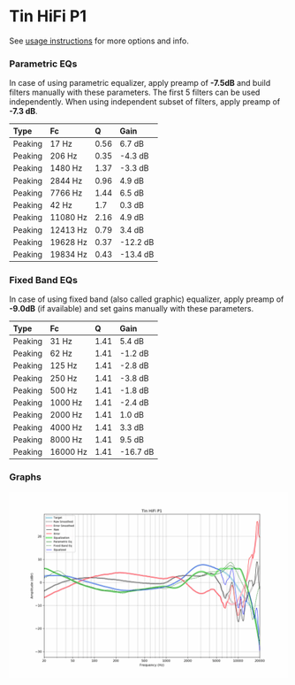 # Tin HiFi P1
See [usage instructions](https://github.com/jaakkopasanen/AutoEq#usage) for more options and info.

### Parametric EQs
In case of using parametric equalizer, apply preamp of **-7.5dB** and build filters manually
with these parameters. The first 5 filters can be used independently.
When using independent subset of filters, apply preamp of **-7.3 dB**.

| Type    | Fc       |    Q | Gain     |
|:--------|:---------|:-----|:---------|
| Peaking | 17 Hz    | 0.56 | 6.7 dB   |
| Peaking | 206 Hz   | 0.35 | -4.3 dB  |
| Peaking | 1480 Hz  | 1.37 | -3.3 dB  |
| Peaking | 2844 Hz  | 0.96 | 4.9 dB   |
| Peaking | 7766 Hz  | 1.44 | 6.5 dB   |
| Peaking | 42 Hz    | 1.7  | 0.3 dB   |
| Peaking | 11080 Hz | 2.16 | 4.9 dB   |
| Peaking | 12413 Hz | 0.79 | 3.4 dB   |
| Peaking | 19628 Hz | 0.37 | -12.2 dB |
| Peaking | 19834 Hz | 0.43 | -13.4 dB |

### Fixed Band EQs
In case of using fixed band (also called graphic) equalizer, apply preamp of **-9.0dB**
(if available) and set gains manually with these parameters.

| Type    | Fc       |    Q | Gain     |
|:--------|:---------|:-----|:---------|
| Peaking | 31 Hz    | 1.41 | 5.4 dB   |
| Peaking | 62 Hz    | 1.41 | -1.2 dB  |
| Peaking | 125 Hz   | 1.41 | -2.8 dB  |
| Peaking | 250 Hz   | 1.41 | -3.8 dB  |
| Peaking | 500 Hz   | 1.41 | -1.8 dB  |
| Peaking | 1000 Hz  | 1.41 | -2.4 dB  |
| Peaking | 2000 Hz  | 1.41 | 1.0 dB   |
| Peaking | 4000 Hz  | 1.41 | 3.3 dB   |
| Peaking | 8000 Hz  | 1.41 | 9.5 dB   |
| Peaking | 16000 Hz | 1.41 | -16.7 dB |

### Graphs
![](./Tin%20HiFi%20P1.png)